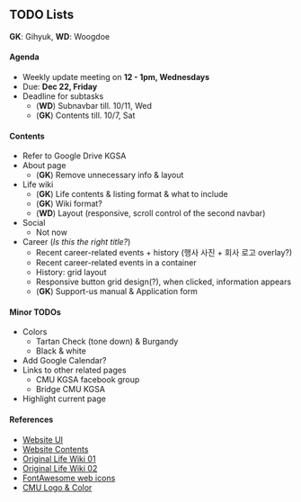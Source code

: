 ## TODO Lists

**GK**: Gihyuk, **WD**: Woogdoe

#### Agenda

* Weekly update meeting on **12 - 1pm, Wednesdays**
* Due: **Dec 22, Friday**
* Deadline for subtasks
    * (**WD**) Subnavbar till. 10/11, Wed
    * (**GK**) Contents till. 10/7, Sat

#### Contents

* Refer to Google Drive KGSA
* About page
    * (**GK**) Remove unnecessary info & layout
* Life wiki
    * (**GK**) Life contents & listing format & what to include
    * (**GK**) Wiki format?
    * (**WD**) Layout (responsive, scroll control of the second navbar)
* Social
    * Not now
* Career (_Is this the right title?_)
    * Recent career-related events + history (행사 사진 + 회사 로고 overlay?)
    * Recent career-related events in a container
    * History: grid layout
    * Responsive button grid design(?), when clicked, information appears
    * (**GK**) Support-us manual & Application form

#### Minor TODOs

* Colors
    * Tartan Check (tone down) & Burgandy
    * Black & white
* Add Google Calendar?
* Links to other related pages
    * CMU KGSA facebook group
    * Bridge CMU KGSA
* Highlight current page

#### References
* [Website UI](https://docs.google.com/document/d/1IgYCyZnGQ4WkO2YuNBUxI4ExWegJVBFkv49aiti0gYk/edit)
* [Website Contents](https://docs.google.com/document/d/1sfCX2gAXtHAe_IP72Fu0zbIAsBtNutSaXqhrHA_vbJQ/edit)
* [Original Life Wiki 01](https://docs.google.com/document/d/1-f6LXudh0-cbSQagtOdUu7Y-vRJV0Yy-JvRWSRaoYUg/edit?usp=sharing)
* [Original Life Wiki 02](https://docs.google.com/document/d/1WGevrcWeZ_PnSekDaYWJ-wf92NOXTdwVfM0vj6GNhMM/edit?usp=sharing)
* [FontAwesome web icons](https://www.w3schools.com/icons/fontawesome_icons_webapp.asp)
* [CMU Logo & Color](https://www.cmu.edu/marcom/brand-standards/logos-colors-type.html)